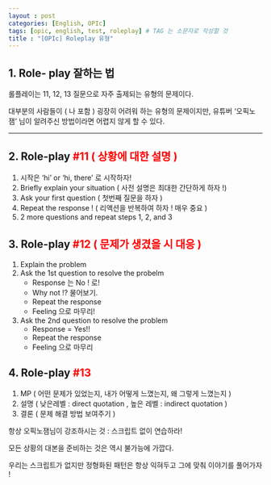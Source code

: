 ```yaml
---
layout : post
categories: [English, OPIc]
tags: [opic, english, test, roleplay] # TAG 는 소문자로 작성할 것
title : "[OPIc] Roleplay 유형"
---
```


## 1. Role- play 잘하는 법

롤플레이는 11, 12, 13 질문으로 자주 출제되는 유형의 문제이다.

대부분의 사람들이 ( 나 포함 ) 굉장히 어려워 하는 유형의 문제이지만, 유튜버 ‘오픽노잼’ 님이 알려주신 방법이라면 어렵지 않게 할 수 있다.

---

## 2. Role-play <span style="color:red">#11 ( 상황에 대한 설명 )</span>

1. 시작은 ‘hi’ or ‘hi, there’ 로 시작하자!
2. Briefly explain your situation ( 사전 설명은 최대한 간단하게 하자 !)
3. Ask your first question ( 첫번째 질문을 하자 )
4. Repeat the response ! ( 리액션을 반복하여 하자 ! 매우 중요 )
5. 2 more questions and repeat steps 1, 2, and 3

## 3. Role-play <span style="color:red">#12 ( 문제가 생겼을 시 대응 )</span>

1. Explain the problem
2. Ask the 1st question to resolve the probelm
    - Response 는 No ! 로!
    - Why not !? 물어보기.
    - Repeat the response
    - Feeling 으로 마무리!
3. Ask the 2nd question to resolve the problem
    - Response = Yes!!
    - Repeat the response
    - Feeling 으로 마무리

## 4. Role-play <span style="color:red">#13</span>

1. MP ( 어떤 문제가 있었는지, 내가 어떻게 느꼈는지, 왜 그렇게 느꼈는지 )
2. 설명 ( 낮은레벨 : direct quotation , 높은 레벨 : indirect quotation )
3. 결론 ( 문제 해결 방법 보여주기 )

항상 오픽노잼님이 강조하시는 것 : 스크립트 없이 연습하라!

모든 상황의 대본을 준비하는 것은 역시 불가능에 가깝다.

우리는 스크립트가 없지만 정형화된 패턴은 항상 익혀두고 그에 맞춰 이야기를 풀어가자 !